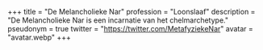 +++
title = "De Melancholieke Nar"
profession = "Loonslaaf"
description = "De Melancholieke Nar is een incarnatie van het chelmarchetype."
pseudonym = true
twitter = "https://twitter.com/MetafyziekeNar"
avatar = "avatar.webp"
+++
